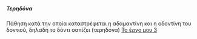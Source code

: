 ##### Τερηδόνα
Πάθηση κατά την οποία καταστρέφεται η αδαμαντίνη και η οδοντίνη του δοντιού, δηλαδή το δόντι σαπίζει (τερηδόνα)
[Το έργο μου 3](https://learningapps.org/watch?v=pzij1bvrc23)
